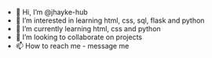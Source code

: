 - 👋 Hi, I’m @jhayke-hub
- 👀 I’m interested in learning html, css, sql, flask and python
- 🌱 I’m currently learning html, css and python
- 💞️ I’m looking to collaborate on projects
- 📫 How to reach me - message me

<!---
jhayke-hub/jhayke-hub is a ✨ special ✨ repository because its `README.md` (this file) appears on your GitHub profile.
You can click the Preview link to take a look at your changes.
--->
